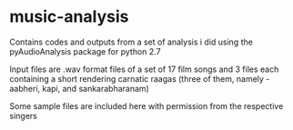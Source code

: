 # music-analysis

Contains codes and outputs from a set of analysis i did using the pyAudioAnalysis package for python 2.7

Input files are .wav format files of a set of 17 film songs and 3 files each containing a short rendering carnatic raagas (three of them, namely - aabheri, kapi, and sankarabharanam)

Some sample files are included here with permission from the respective singers
